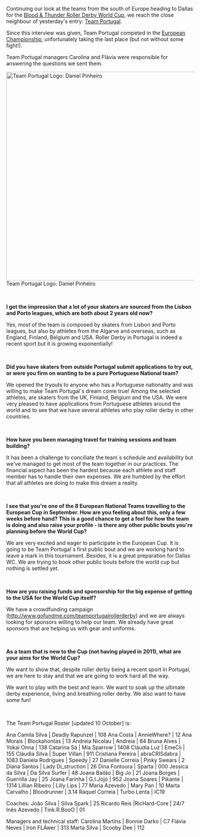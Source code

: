 <html><body><p>Continuing our look at the teams from the south of Europe heading to Dallas for the <a href="http://rollerderbyworldcup.com">Blood &amp; Thunder Roller Derby World Cup</a>, we reach the close neighbour of yesterday's entry: <a href="https://en-gb.facebook.com/TeamPortugalRollerDerby">Team Portugal</a>.

Since this interview was given, Team Portugal competed in the <a href="http://euroderbytournament.eu/">European Championship</a>, unfortunately taking the last place (but not without some fight!).

Team Portugal managers Carolina and Flávia were responsible for answering the questions we sent them.

<a href="/2014/09/teamportugal.jpg"><img class="size-full wp-image-3847" src="http://scottishrollerderbyblog.com/2014/09/teamportugal.jpg" alt="Team Portugal Logo:  Daniel Pinheiro" width="600" height="559"></a> Team Portugal Logo: Daniel Pinheiro

 

<strong>I get the impression that a lot of your skaters are sourced from the Lisbon and Porto leagues, which are both about 2 years old now?</strong>

Yes, most of the team is composed by skaters from Lisbon and Porto leagues, but also by athletes from the Algarve and overseas, such as England, Finland, Belgium and USA. Roller Derby in Portugal is indeed a recent sport but it is growing exponentially!

 

<strong>Did you have skaters from outside Portugal submit applications to try out, or were you firm on wanting to be a pure Portuguese National team?</strong>

We opened the tryouts to anyone who has a Portuguese nationality and was willing to make Team Portugal´s dream come true! Among the selected athletes, are skaters from the UK, Finland, Belgium and the USA. We were very pleased to have applications from Portuguese athletes around the world and to see that we have several athletes who play roller derby in other countries.

 

<strong>How have you been managing travel for training sessions and team building?</strong>

It has been a challenge to conciliate the team´s schedule and availability but we've managed to get most of the team together in our practices. The financial aspect has been the hardest because each athlete and staff member has to handle their own expenses. We are humbled by the effort that all athletes are doing to make this dream a reality.

 

<strong>I see that you're one of the 8 European National Teams travelling to the European Cup in September. How are you feeling about this, only a few weeks before hand? This is a good chance to get a feel for how the team is doing and also raise your profile - is there any other public bouts you're planning before the World Cup?</strong>

We are very excited and eager to participate in the European Cup. It is going to be Team Portugal´s first public bout and we are working hard to leave a mark in this tournament. Besides, it is a great preparation for Dallas WC. We are trying to book other public bouts before the world cup but nothing is settled yet.

 

<strong>How are you raising funds and sponsorship for the big expense of getting to the USA for the World Cup itself?</strong>

We have a crowdfunding campaign (<a href="http://www.gofundme.com/teamportugalrollerderby">http://www.gofundme.com/teamportugalrollerderby</a>) and we are always looking for sponsors willing to help our team. We already have great sponsors that are helping us with gear and uniforms.

 

<strong>As a team that is new to the Cup (not having played in 2011), what are your aims for the World Cup?</strong>

We want to show that, despite roller derby being a recent sport in Portugal, we are here to stay and that we are going to work hard all the way.

We want to play with the best and learn. We want to soak up the ultimate derby experience, living and breathing roller derby. We also want to have some fun!

 

The Team Portugal Roster [updated 10 October] is:

Ana Camila Silva | Deadly Rapunzel | 108
Ana Costa | AnnieWhere? | 12
Ana Morais | Blockahontas | 13
Andreia Nicolau | Andreia | 84
Bruna Alves | Yokai Onna | 138
Catarina Sá | Mia Sparrow | 1408
Cláudia Luz | EmeCii | 155
Cláudia Silva | Super Villan | 911
Cristiana Pereira | abraCRISdabra | 1083
Daniela Rodrigues | Speedy | 27
Danielle Correia | Pinky Swears | 2
Diana Santos | Lady Di_struction | 26
Dina Fontoura | Sparta | 000
Jessica da Silva | Da Silva Surfer | 48
Joana Bailão | Big Jo | 21
Joana Borges | Guerrilla Jay | 25
Joana Farinha | G.I.Jójó | 952
Joana Soares | Pikante | 1314
Lillian Ribeiro | Lilly Lips | 77
Maria Azevedo | Mary Pan | 10
Marta Carvalho | Bloodrunner | 3.14
Raquel Correia | Turbo Lenta | IC19

Coaches:
João Silva | Silva Spark | 25
Ricardo Reis |RicHard-Core | 24/7
Inês Azevedo | Tink.R.BooO | 01

Managers and technical staff:
Carolina Martins | Bonnie Darko | C7
Flávia Neves | Iron FLÁwer | 313
Marta Silva | Scooby Dee | 112</p></body></html>
